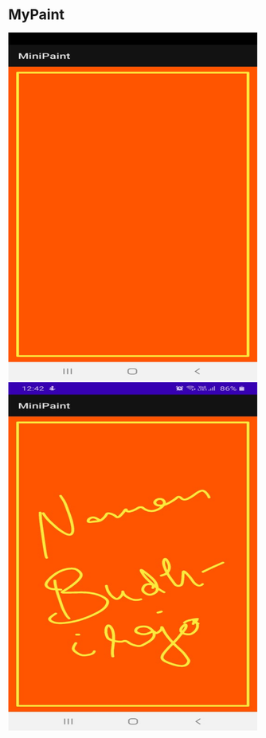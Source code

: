 # MyPaint

<img src = "images/image1.jpeg" width = "500" height = "700"/>
<img src = "images/image2.jpeg" width = "500" height = "700"/>
